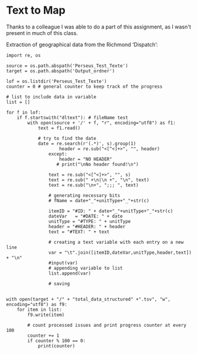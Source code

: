 # Text to Map

Thanks to a colleague I was able to do a part of this assignment, as I wasn't present in much of this class.

Extraction of geographical data from the Richmond ‘Dispatch’:

<pre><code>import re, os

source = os.path.abspath('Perseus_Test_Texte')
target = os.path.abspath('Output_ordner')

lof = os.listdir('Perseus_Test_Texte')
counter = 0 # general counter to keep track of the progress

# list to include data in variable
list = []

for f in lof:
    if f.startswith("dltext"): # fileName test        
        with open(source + '/' + f, "r", encoding="utf8") as f1:
            text = f1.read()

            # try to find the date
            date = re.search(r'<date value="([\d-]+)"', text).group(1)

            # splitting the issue into articles/items
            split = re.split("<div3 ", text)

            c = 0 # item counter
            for s in split[1:]:
                c += 1
                s = "<div3 " + s # a step to restore the integrity of items
                #input(s)

                # try to find a unitType
                try:
                    unitType = re.search(r'type="([^\"]+)"', s).group(1)
                except:
                    unitType = "noType"
                    print(s)

                # try to find a header
                try:
                    header = re.search(r'<head>(.*)</head>', s).group(1)
                    header = re.sub("<[^<]+>", "", header)
                except:
                    header = "NO HEADER"
                   # print("\nNo header found!\n")

                text = re.sub("<[^<]+>", "", s)
                text = re.sub(" +\n|\n +", "\n", text)
                text = re.sub("\n+", ";;; ", text)

                # generating necessary bits 
                # fName = date+"_"+unitType+"_"+str(c)

                itemID = "#ID: " + date+"_"+unitType+"_"+str(c)
                dateVar   = "#DATE: " + date
                unitType = "#TYPE: " + unitType
                header = "#HEADER: " + header
                text = "#TEXT: " + text

                # creating a text variable with each entry on a new line
                var = "\t".join([itemID,dateVar,unitType,header,text]) + "\n"
                #input(var)
                # appending variable to list
                list.append(var)

                # saving


with open(target + "/" + "total_data_structured" +".tsv", "w", encoding="utf8") as f9:
    for item in list:
        f9.write(item)

        # count processed issues and print progress counter at every 100        
        counter += 1
        if counter % 100 == 0:
            print(counter)</code></pre>
